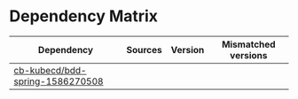 # Dependency Matrix

Dependency | Sources | Version | Mismatched versions
---------- | ------- | ------- | -------------------
[cb-kubecd/bdd-spring-1586270508](https://github.com/cb-kubecd/bdd-spring-1586270508.git) |  | []() | 
